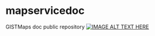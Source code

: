 # mapservicedoc
GISTMaps doc public repository
[![IMAGE ALT TEXT HERE](http://alpha.itos.uga.edu/USAID.MapCODLocationsPreviewer/)](http://alpha.itos.uga.edu/USAID.MapCODLocationsPreviewer/)
